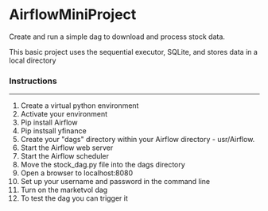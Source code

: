 # AirflowMiniProject
Create and run a simple dag to download and process stock data.

This basic project uses the sequential executor, SQLite, and stores data in a local directory
<br/>
### Instructions

--------------
1. Create a virtual python environment
2. Activate your environment
3. Pip install Airflow
4. Pip instsall yfinance
5. Create your "dags" directory within your Airflow directory - usr/Airflow.
6. Start the Airflow web server
7. Start the Airflow scheduler
8. Move the stock_dag.py file into the dags directory
9. Open a browser to localhost:8080
10. Set up your username and password in the command line
11. Turn on the marketvol dag
12. To test the dag you can trigger it
